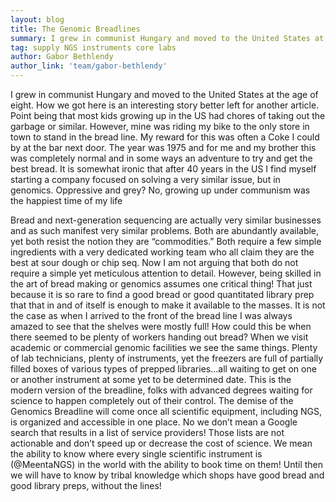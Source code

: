 ```yaml
---
layout: blog
title: The Genomic Breadlines
summary: I grew in communist Hungary and moved to the United States at the age of eight.
tag: supply NGS instruments core labs
author: Gabor Bethlendy
author_link: 'team/gabor-bethlendy'
---
```


I grew in communist Hungary and moved to the United States at the age of eight. How we got here is an interesting story better left for another article. Point being that most kids growing up in the US had chores of taking out the garbage or similar. However, mine was riding my bike to the only store in town to stand in the bread line. My reward for this was often a Coke I could by at the bar next door. The year was 1975 and for me and my brother this was completely normal and in some ways an adventure to try and get the best bread. It is somewhat ironic that after 40 years in the US I find myself starting a company focused on solving a very similar issue, but in genomics.
Oppressive and grey? No, growing up under communism was the happiest time of my life

Bread and next-generation sequencing are actually very similar businesses and as such manifest very similar problems. Both are abundantly available, yet both resist the notion they are “commodities.” Both require a few simple ingredients with a very dedicated working team who all claim they are the best at sour dough or chip seq. Now I am not arguing that both do not require a simple yet meticulous attention to detail. However, being skilled in the art of bread making or genomics assumes one critical thing! That just because it is so rare to find a good bread or good quantitated library prep that that in and of itself is enough to make it available to the masses. It is not the case as when I arrived to the front of the bread line I was always amazed to see that the shelves were mostly full! How could this be when there seemed to be plenty of workers handing out bread? When we visit academic or commercial genomic facilities we see the same things. Plenty of lab technicians, plenty of instruments, yet the freezers are full of partially filled boxes of various types of prepped libraries…all waiting to get on one or another instrument at some yet to be determined date. This is the modern version of the breadline, folks with advanced degrees waiting for science to happen completely out of their control.
The demise of the Genomics Breadline will come once all scientific equipment, including NGS, is organized and accessible in one place. No we don’t mean a Google search that results in a list of service providers! Those lists are not actionable and don’t speed up or decrease the cost of science. We mean the ability to know where every single scientific instrument is (@MeentaNGS) in the world with the ability to book time on them! Until then we will have to know by tribal knowledge which shops have good bread and good library preps, without the lines!
